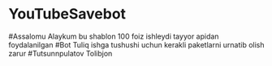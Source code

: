 # YouTubeSavebot
#Assalomu Alaykum bu shablon 100 foiz ishleydi tayyor apidan foydalanilgan
#Bot Tuliq ishga tushushi uchun kerakli paketlarni urnatib olish zarur
#Tutsunnpulatov Tolibjon

